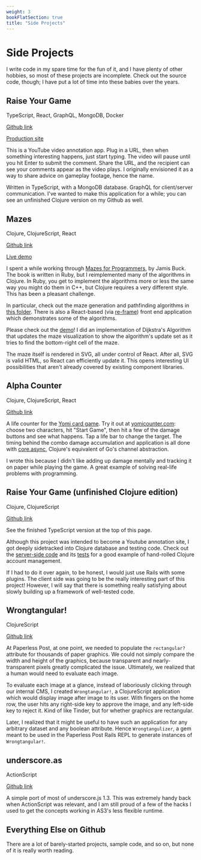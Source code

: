 ```yaml
---
weight: 3
bookFlatSection: true
title: "Side Projects"
---
```


# Side Projects

I write code in my spare time for the fun of it, and I have plenty of other
hobbies, so most of these projects are incomplete. Check out the source code,
though; I have put a lot of time into these babies over the years.

## Raise Your Game

TypeScript, React, GraphQL, MongoDB, Docker

[Github link](https://github.com/amacdougall/raiseyourgame)

[Production site](https://raiseyourga.me)

This is a YouTube video annotation app. Plug in a URL, then when something
interesting happens, just start typing. The video will pause until you hit Enter
to submit the comment. Share the URL, and the recipient can see your comments
appear as the video plays. I originally envisioned it as a way to share advice
on gameplay footage, hence the name.

Written in TypeScript, with a MongoDB database. GraphQL for client/server
communication. I've wanted to make this application for a while; you can see an
unfinished Clojure version on my Github as well.

## Mazes

Clojure, ClojureScript, React

[Github link](https://github.com/amacdougall/mazes)

[Live demo](/mazes)

I spent a while working through [Mazes for Programmers](https://pragprog.com/book/jbmaze/mazes-for-programmers),
by Jamis Buck. The book is written in Ruby, but I reimplemented many of the
algorithms in Clojure. In Ruby, you get to implement the algorithms more or less
the same way you might do them in C++, but Clojure requires a very different
style. This has been a pleasant challenge.

In particular, check out the maze generation and pathfinding algorithms in [this folder](https://github.com/amacdougall/mazes/tree/master/src/cljc/mazes).
There is also a React-based (via [re-frame](https://github.com/Day8/re-frame))
front end application which demonstrates some of the algorithms.

Please check out the [demo](/mazes)! I did an implementation of Dijkstra's
Algorithm that updates the maze visualization to show the algorithm's update set
as it tries to find the bottom-right cell of the maze.

The maze itself is rendered in SVG, all under control of React. After all, SVG
is valid HTML, so React can efficiently update it. This opens interesting UI
possibilities that aren't already covered by existing component libraries.

## Alpha Counter

Clojure, ClojureScript, React

[Github link](https://github.com/amacdougall/alpha-counter)

A life counter for the [Yomi card game](http://www.sirlin.net/yomi/). Try it out
at [yomicounter.com](http://yomicounter.com/): choose two characters, hit "Start
Game", then hit a few of the damage buttons and see what happens. Tap a life bar
to change the target. The timing behind the combo damage accumulation and
application is all done with [core.async](https://github.com/clojure/core.async),
Clojure's equivalent of Go's channel abstraction.

I wrote this because I didn't like adding up damage mentally and tracking it on
paper while playing the game. A great example of solving real-life problems with
programming.

## Raise Your Game (unfinished Clojure edition)

Clojure, ClojureScript

[Github link](https://github.com/amacdougall/raiseyourgame-clojure)

See the finished TypeScript version at the top of this page.

Although this project was intended to become a Youtube annotation site, I got
deeply sidetracked into Clojure database and testing code. Check out the
[server-side code](https://github.com/amacdougall/raiseyourgame/tree/master/src/raiseyourgame)
and its [tests](https://github.com/amacdougall/raiseyourgame/tree/master/test/raiseyourgame/test)
for a good example of hand-rolled Clojure account management.

If I had to do it over again, to be honest, I would just use Rails with some
plugins. The client side was going to be the really interesting part of this
project! However, I will say that there is something really satisfying about
slowly building up a framework of well-tested code.

## Wrongtangular!

ClojureScript

[Github link](https://github.com/amacdougall/wrongtangular)

At Paperless Post, at one point, we needed to populate the `rectangular?`
attribute for thousands of paper graphics. We could not simply compare the width
and height of the graphics, because transparent and nearly-transparent pixels
greatly complicated the issue. Ultimately, we realized that a human would need
to evaluate each image.

To evaluate each image at a glance, instead of laboriously clicking through our
internal CMS, I created `Wrongtangular!`, a ClojureScript application which would
display image after image to its user. With fingers on the home row, the user
hits any right-side key to approve the image, and any left-side key to reject
it. Kind of like Tinder, but for whether graphics are rectangular.

Later, I realized that it might be useful to have such an application for any
arbitrary dataset and any boolean attribute. Hence `Wrongtangulizer`, a gem
meant to be used in the Paperless Post Rails REPL to generate instances of
`Wrongtangular!`.

## underscore.as

ActionScript

[Github link](https://github.com/amacdougall/underscore.as)

A simple port of most of underscore.js 1.3. This was extremely handy back when
ActionScript was relevant, and I am still proud of a few of the hacks I used to
get the concepts working in AS3's less flexible runtime.

## Everything Else on Github

There are a lot of barely-started projects, sample code, and so on, but none of
it is really worth reading.
